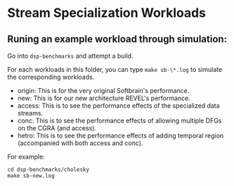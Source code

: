 Stream Specialization Workloads
===============================

Runing an example workload through simulation:
----------------------------------------------

Go into `dsp-benchmarks` and attempt a build.

For each workloads in this folder, you can type `make sb-\*.log` to simulate the corresponding workloads.

* origin: This is for the very original Softbrain's performance.
* new: This is for our new architecture REVEL's performance.
* access: This is to see the performance effects of the specialized data streams.
* conc: This is to see the performance effects of allowing multiple DFGs on the CGRA (and access).
* hetro: This is to see the performance effects of adding temporal region (accompanied with both access and conc).

For example:

````
cd dsp-benchmarks/cholesky
make sb-new.log
````
